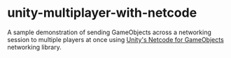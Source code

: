 # unity-multiplayer-with-netcode

A sample demonstration of sending GameObjects across a networking session to multiple players at once using [Unity's Netcode for GameObjects](https://docs-multiplayer.unity3d.com/netcode/current/about/index.html) networking library.
